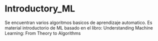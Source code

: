# Introductory_ML

Se encuentran varios algoritmos basicos de aprendizaje automatico. Es material introductorio de ML basado en el libro: Understanding Machine Learning:
From Theory to Algorithms
